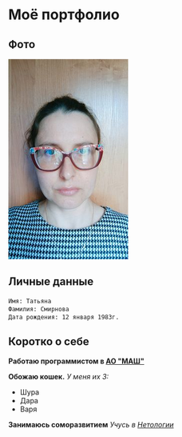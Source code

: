 # Моё портфолио

## Фото
![Моё фото](1684747873756.jpg)

## Личные данные
```
Имя: Татьяна
Фамилия: Смирнова
Дата рождения: 12 января 1983г.
```
## Коротко о себе
**Работаю программистом в [АО "МАШ"](https://www.svo.aero/ru/main)**

**Обожаю кошек.** _У меня их 3:_
* Шура
* Дара
* Варя

**Занимаюсь соморазвитием**
_Учусь в [Нетологии](https://netology.ru/)_
